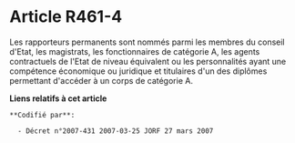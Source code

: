 # Article R461-4

Les rapporteurs permanents sont nommés parmi les membres du conseil d'Etat, les magistrats, les fonctionnaires de catégorie
A, les agents contractuels de l'Etat de niveau équivalent ou les personnalités ayant une compétence économique ou juridique
et titulaires d'un des diplômes permettant d'accéder à un corps de catégorie A.

**Liens relatifs à cet article**

	**Codifié par**:

	  - Décret n°2007-431 2007-03-25 JORF 27 mars 2007

